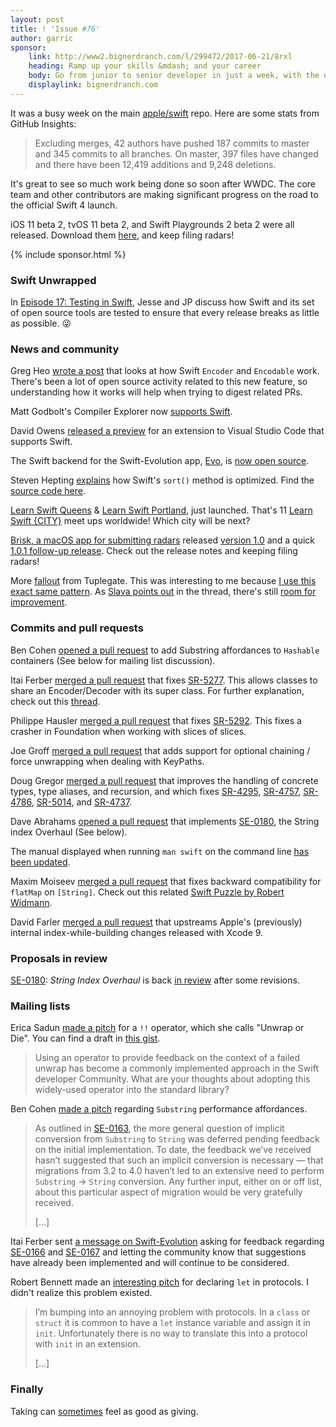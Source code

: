 ```yaml
---
layout: post
title: ! 'Issue #76'
author: garric
sponsor:
    link: http://www2.bignerdranch.com/l/299472/2017-06-21/8rxl
    heading: Ramp up your skills &mdash; and your career
    body: Go from junior to senior developer in just a week, with the experts who have taught iOS from the very beginning.
    displaylink: bignerdranch.com
---
```


It was a busy week on the main [apple/swift](https://github.com/apple/swift) repo. Here are some stats from GitHub Insights:

> Excluding merges, 42 authors have pushed 187 commits to master and 345 commits to all branches. On master, 397 files have changed and there have been 12,419 additions and 9,248 deletions.

It's great to see so much work being done so soon after WWDC. The core team and other contributors are making significant progress on the road to the official Swift 4 launch.

iOS 11 beta 2, tvOS 11 beta 2, and Swift Playgrounds 2 beta 2 were all released. Download them [here](https://developer.apple.com/download/), and keep filing radars!

<!--excerpt-->

{% include sponsor.html %}

### Swift Unwrapped

In [Episode 17: Testing in Swift](https://spec.fm/podcasts/swift-unwrapped/70319), Jesse and JP discuss how Swift and its set of open source tools are tested to ensure that every release breaks as little as possible. 😜

### News and community

Greg Heo [wrote a post](https://swiftunboxed.com/stdlib/json-encoder-encodable/) that looks at how Swift `Encoder` and `Encodable` work. There's been a lot of open source activity related to this new feature, so understanding how it works will help when trying to digest related PRs.

Matt Godbolt's Compiler Explorer now [supports Swift](https://twitter.com/Catfish_Man/status/877991651548975104).

David Owens [released a preview](https://owensd.io/2017/06/02/apous-early-preview/) for an extension to Visual Studio Code that supports Swift.

The Swift backend for the Swift-Evolution app, [Evo](https://itunes.apple.com/us/app/evolution-app/id1210898168?mt=8), is [now open source](https://twitter.com/swift_evolution/status/878322333471068160).

Steven Hepting [explains](https://twitter.com/stevenhepting/status/878339681485635585) how Swift's `sort()` method is optimized. Find the [source code here](https://github.com/apple/swift/blob/02e2bd5380af69948d2324b936bfc61e1454d8ea/stdlib/public/core/Sort.swift.gyb#L232-L301).

[Learn Swift Queens](https://www.meetup.com/Learn-Swift-Queens-Meetup/) & [Learn Swift Portland](https://www.meetup.com/Learn-Swift-Portland/), just launched. That's 11 [Learn Swift {CITY}](https://wordpress.com/post/swiftcoders.org/178) meet ups worldwide! Which city will be next?

[Brisk, a macOS app for submitting radars](https://github.com/br1sk/brisk) released [version 1.0](https://github.com/br1sk/brisk/releases/tag/1.0.0) and a quick [1.0.1 follow-up release](https://github.com/br1sk/brisk/releases/tag/1.0.1). Check out the release notes and keeping filing radars!

More [fallout](https://twitter.com/s1ddok/status/879406585939984386) from Tuplegate. This was interesting to me because [I use this exact same pattern](https://github.com/garricn/GGNObservable/blob/master/GGNObservable/Classes/Observable.swift#L53). As [Slava points out](https://twitter.com/slava_pestov/status/879446070190800896) in the thread, there's still [room for improvement](https://lists.swift.org/pipermail/swift-evolution/Week-of-Mon-20160307/012299.html).

### Commits and pull requests

Ben Cohen [opened a pull request](https://github.com/apple/swift-evolution/pull/728) to add Substring affordances to `Hashable` containers (See below for mailing list discussion).

Itai Ferber [merged a pull request](https://github.com/apple/swift/pull/10538) that fixes [SR-5277](https://bugs.swift.org/browse/SR-5277). This allows classes to share an Encoder/Decoder with its super class. For further explanation, check out this [thread](https://twitter.com/garricn/status/878426105585127425).

Philippe Hausler [merged a pull request](https://github.com/apple/swift/pull/10584) that fixes [SR-5292](https://bugs.swift.org/browse/SR-5292). This fixes a crasher in Foundation when working with slices of slices.

Joe Groff [merged a pull request](https://github.com/apple/swift/pull/10556) that adds support for optional chaining / force unwrapping when dealing with KeyPaths.

Doug Gregor [merged a pull request](https://github.com/apple/swift/pull/10565) that improves the handling of concrete types, type aliases, and recursion, and which fixes [SR-4295](https://bugs.swift.org/browse/SR-4295), [SR-4757](https://bugs.swift.org/browse/SR-4757), [SR-4786](https://bugs.swift.org/browse/SR-4786), [SR-5014](https://bugs.swift.org/browse/SR-5014), and [SR-4737](https://bugs.swift.org/browse/SR-4737).

Dave Abrahams [opened a pull request](https://github.com/apple/swift/pull/9806) that implements [SE-0180](https://github.com/apple/swift-evolution/blob/master/proposals/0180-string-index-overhaul.md), the String index Overhaul (See below).

The manual displayed when running `man swift` on the command line [has been updated](https://github.com/apple/swift/pull/10241).

Maxim Moiseev [merged a pull request](https://github.com/apple/swift/pull/9466) that fixes backward compatibility for `flatMap` on `[String]`. Check out this related [Swift Puzzle by Robert Widmann](https://twitter.com/codafi_/status/878330155642396673).

David Farler [merged a pull request](https://github.com/apple/swift-clang/pull/95) that upstreams Apple's (previously) internal index-while-building changes released with Xcode 9.

### Proposals in review

[SE-0180](https://github.com/apple/swift-evolution/blob/master/proposals/0180-string-index-overhaul.md): *String Index Overhaul* is back [in review](https://lists.swift.org/pipermail/swift-evolution/Week-of-Mon-20170619/037653.html) after some revisions.

### Mailing lists

Erica Sadun [made a pitch](https://lists.swift.org/pipermail/swift-evolution/Week-of-Mon-20170626/037730.html) for a `!!` operator, which she calls "Unwrap or Die". You can find a draft in [this gist](https://gist.github.com/erica/423e4b1c63b95c4c90338cdff4939a9b).

> Using an operator to provide feedback on the context of a failed unwrap has become a commonly implemented approach in the Swift developer Community. What are your thoughts about adopting this widely-used operator into the standard library?

Ben Cohen [made a pitch](https://lists.swift.org/pipermail/swift-evolution/Week-of-Mon-20170626/037776.html) regarding `Substring` performance affordances.

> As outlined in [SE-0163](https://github.com/apple/swift-evolution/blob/master/proposals/0163-string-revision-1.md), the more general question of implicit conversion from `Substring` to `String` was deferred pending feedback on the initial implementation. To date, the feedback we’ve received hasn’t suggested that such an implicit conversion is necessary &mdash; that migrations from 3.2 to 4.0 haven’t led to an extensive need to perform `Substring` -> `String` conversion. Any further input, either on or off list, about this particular aspect of migration would be very gratefully received.
>
> [...]

Itai Ferber sent [a message on Swift-Evolution](https://lists.swift.org/pipermail/swift-evolution/Week-of-Mon-20170619/037672.html) asking for feedback regarding [SE-0166](https://github.com/apple/swift-evolution/blob/master/proposals/0166-swift-archival-serialization.md) and [SE-0167](https://github.com/apple/swift-evolution/blob/master/proposals/0167-swift-encoders.md) and letting the community know that suggestions have already been implemented and will continue to be considered.

Robert Bennett made an [interesting pitch](https://lists.swift.org/pipermail/swift-evolution/Week-of-Mon-20170619/037676.html) for declaring `let` in protocols. I didn't realize this problem existed.

> I’m bumping into an annoying problem with protocols. In a `class` or `struct` it is common to have a `let` instance variable and assign it in `init`. Unfortunately there is no way to translate this into a protocol with `init` in an extension.
>
> [...]

### Finally

Taking can [sometimes](https://twitter.com/harlanhaskins/status/878499165663240192) feel as good as giving.

